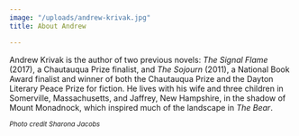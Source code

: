 ```yaml
---
image: "/uploads/andrew-krivak.jpg"
title: About Andrew

---
```

Andrew Krivak is the author of two previous novels: _The Signal Flame_ (2017), a Chautauqua Prize finalist, and _The Sojourn_ (2011), a National Book Award finalist and winner of both the Chautauqua Prize and the Dayton Literary Peace Prize for fiction. He lives with his wife and three children in Somerville, Massachusetts, and Jaffrey, New Hampshire, in the shadow of Mount Monadnock, which inspired much of the landscape in _The Bear_.

<small>_Photo credit Sharona Jacobs_</small>